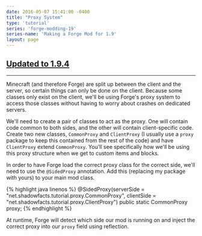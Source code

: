 ```yaml
---
date: 2016-05-07 15:41:00 -0400
title: "Proxy System"
type: 'tutorial'
series: 'forge-modding-19'
series-name: 'Making a Forge Mod for 1.9'
layout: page
---
```


## [Updated to 1.9.4](/tutorials/forge-modding-194/)

-----

Minecraft (and therefore Forge) are split up between the client and the server, so certain things can only be done on the client. Because some classes only exist on the client, we'll be using Forge's proxy system to access those classes without having to worry about crashes on dedicated servers.

We'll need to create a pair of classes to act as the proxy. One will contain code common to both sides, and the other will contain client-specific code. Create two new classes, `CommonProxy` and `ClientProxy` (I usually use a `proxy` package to keep this contained from the rest of the code) and have `ClientProxy` extend `CommonProxy`. You'll see specifically how we'll be using this proxy structure when we get to custom items and blocks.

In order to have Forge load the correct proxy class for the correct side, we'll need to use the `@SidedProxy` annotation. Add this (replacing my package with yours) to your main mod class.

{% highlight java linenos %}
@SidedProxy(serverSide = "net.shadowfacts.tutorial.proxy.CommonProxy", clientSide = "net.shadowfacts.tutorial.proxy.ClientProxy")
public static CommonProxy proxy;
{% endhighlight %}

At runtime, Forge will detect which side our mod is running on and inject the correct proxy into our `proxy` field using reflection.